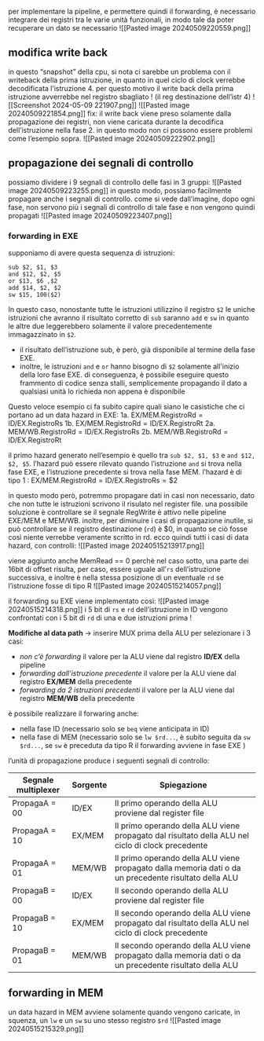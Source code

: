 per implementare la pipeline, e permettere quindi il forwarding, è necessario integrare dei registri tra le varie unità funzionali, in modo tale da poter recuperare un dato se necessario
![[Pasted image 20240509220559.png]]

## modifica write back
in questo “snapshot” della cpu, si nota ci sarebbe un problema con il writeback della prima istruzione, in quanto in quel ciclo di clock verrebbe decodificata l’istruzione 4. per questo motivo il write back della prima istruzione avverrebbe nel registro sbagliato ! (il reg destinazione dell’istr 4)
![[Screenshot 2024-05-09 221907.png]]
![[Pasted image 20240509221854.png]]
fix: il write back viene preso solamente dalla propagazione dei registri, non viene caricata durante la decodifica dell’istruzione nella fase 2. in questo modo non ci possono essere problemi come l’esempio sopra.
![[Pasted image 20240509222902.png]]

## propagazione dei segnali di controllo
possiamo dividere i 9 segnali di controllo delle fasi in 3 gruppi:
![[Pasted image 20240509223255.png]]
in questo modo, possiamo facilmente propagare anche i segnali di controllo. come si vede dall’imagine, dopo ogni fase, non servono più i segnali di controllo di tale fase e non vengono quindi propagati
![[Pasted image 20240509223407.png]]
 
### forwarding in EXE
supponiamo di avere questa sequenza di istruzioni:
```arm-asm
sub $2, $1, $3
and $12, $2, $5
or $13, $6 ,$2
add $14, $2, $2
sw $15, 100($2)
```
In questo caso, nonostante tutte le istruzioni utilizzino il registro `$2` le uniche istruzioni che avranno il risultato corretto di `sub` saranno `add` e `sw` in quanto le altre due leggerebbero solamente il valore precedentemente immagazzinato in `$2`.

- il risultato dell’istruzione sub, è però, già disponibile al termine della fase EXE. 
- inoltre, le istruzioni `and` e `or` hanno bisogno di `$2` solamente all'inizio della loro fase EXE.
di conseguenza, è possibile eseguire questo frammento di codice senza stalli, semplicemente propagando il dato a qualsiasi unità lo richieda non appena è disponibile

Questo veloce esempio ci fa subito capire quali siano le casistiche che ci portano ad un data hazard in EXE:
1a. $\text{EX/MEM.RegistroRd}=\text{ID/EX.RegistroRs}$
1b. $\text{EX/MEM.RegistroRd}=\text{ID/EX.RegistroRt}$
2a. $\text{MEM/WB.RegistroRd}=\text{ID/EX.RegistroRs}$
2b. $\text{MEM/WB.RegistroRd}=\text{ID/EX.RegistroRt}$

il primo hazard generato nell’esempio è quello tra `sub $2, $1, $3` e `and $12, $2, $5`. l’hazard può essere rilevato quando l’istruzione `and` si trova nella fase EXE, e l’istruzione precedente si trova nella fase MEM.
l’hazard è di tipo 1 : $\text{EX/MEM.RegistroRd}=\text{ID/EX.RegistroRs}=\$2$

in questo modo però, potremmo propagare dati in casi non necessario, dato che non tutte le istruzioni scrivono il risulato nel register file.
una possibile soluzione è controllare se il segnale RegWrite è attivo nelle pipeline EXE/MEM e MEM/WB. inoltre, per diminuire i casi di propagazione inutile, si può controllare se il registro destinazione (`rd`) è $0, in quanto se ciò fosse così niente verrebbe veramente scritto in rd.
ecco quindi tutti i casi di data hazard, con controlli:
![[Pasted image 20240515213917.png]]

viene aggiunto anche MemRead == 0 perchè nel caso sotto, una parte dei 16bit di offset risulta, per caso, essere uguale all’`rs` dell’istruzione successiva, e inoltre è nella stessa posizione di un eventuale `rd` se l’istruzione fosse di tipo R
![[Pasted image 20240515214057.png]]

il forwarding su EXE viene implementato così: 
![[Pasted image 20240515214318.png]]
i 5 bit di `rs` e `rd` dell’istruzione in ID vengono confrontati con i 5 bit di `rd` di una e due istruzioni prima !

**Modifiche al data path** → inserire MUX prima della ALU per selezionare i 3 casi:
- *non c’è forwarding*
	il valore per la ALU viene dal registro **ID/EX** della pipeline
- *forwarding dall’istruzione precedente*
	il valore per la ALU viene dal registro **EX/MEM** della precedente
- *forwarding da 2 istruzioni precedenti*
	il valore per la ALU viene dal registro **MEM/WB** della precedente

è possibile realizzare il forwaring anche:
- nella fase ID (necessario solo se `beq` viene anticipata in ID)
- nella fase di MEM (necessario solo se `lw $rd...`, è subito seguita da `sw $rd...`, se `sw` è preceduta da tipo R il forwarding avviene in fase EXE )

l’unità di propagazione produce i seguenti segnali di controllo:

| Segnale multiplexer | Sorgente | Spiegazione                                                                                             |
| ------------------- | -------- | ------------------------------------------------------------------------------------------------------- |
| PropagaA = 00       | ID/EX    | Il primo operando della ALU proviene dal register file                                                  |
| PropagaA = 10       | EX/MEM   | Il primo operando della ALU viene propagato dal risultato della ALU nel ciclo di clock precedente       |
| PropagaA = 01       | MEM/WB   | Il primo operando della ALU viene propagato dalla memoria dati o da un precedente risultato della ALU   |
| PropagaB = 00       | ID/EX    | Il secondo operando della ALU proviene dal register file                                                |
| PropagaB = 10       | EX/MEM   | Il secondo operando della ALU viene propagato dal risultato della ALU nel ciclo di clock precedente     |
| PropagaB = 01       | MEM/WB   | Il secondo operando della ALU viene propagato dalla memoria dati o da un precedente risultato della ALU |

## forwarding in MEM
un data hazard in MEM avviene solamente quando vengono caricate, in squenza, un `lw` e un `sw` su uno stesso registro `$rd`
![[Pasted image 20240515215329.png]]